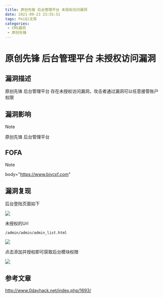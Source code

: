 ```yaml
---
title: 原创先锋 后台管理平台 未授权访问漏洞
date: 2021-09-23 23:55:51
tags: PeiQi文库
categories:
 - CMS漏洞
 - 原创先锋
---
```


# 原创先锋 后台管理平台 未授权访问漏洞

## 漏洞描述

原创先锋 后台管理平台 存在未授权访问漏洞，攻击者通过漏洞可以任意接管账户权限

## 漏洞影响

> [!NOTE]
>
> 原创先锋 后台管理平台

## FOFA

> [!NOTE]
>
> body="https://www.bjycxf.com"

## 漏洞复现

后台登陆页面如下

![](/img/20210924015546258681.png)

未授权的Url

```
/admin/admin/admin_list.html
```

![](/img/20210924015546715864.png)

点击添加并授权即可获取后台模块权限

![](/img/20210924015546945666.png)

## 参考文章

http://www.0dayhack.net/index.php/1693/